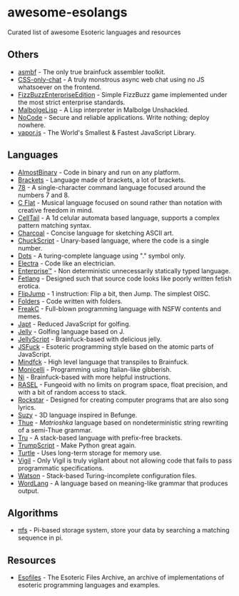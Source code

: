 # awesome-esolangs

Curated list of awesome Esoteric languages and resources

## Others

- [asmbf](https://github.com/kspalaiologos/asmbf) - The only true brainfuck assembler toolkit.
- [CSS-only-chat](https://github.com/kkuchta/css-only-chat) - A truly monstrous async web chat using no JS whatsoever on the frontend.
- [FizzBuzzEnterpriseEdition](https://github.com/EnterpriseQualityCoding/FizzBuzzEnterpriseEdition) - Simple FizzBuzz game implemented under the most strict enterprise standards.
- [MalbolgeLisp](https://github.com/kspalaiologos/malbolge-lisp) - A Lisp interpreter in Malbolge Unshackled.
- [NoCode](https://github.com/kelseyhightower/nocode) - Secure and reliable applications. Write nothing; deploy nowhere.
- [vapor.js](https://github.com/madrobby/vapor.js) - The World's Smallest & Fastest JavaScript Library.

## Languages

- [AlmostBinary](https://github.com/wsdt/AlmostBinary) - Code in binary and run on any platform.
- [Brackets](https://github.com/kvbc/brackets) - Language made of brackets, a lot of brackets.
- [78](https://github.com/oatmealine/78) - A single-character command language focused around the numbers 7 and 8.
- [C Flat](https://github.com/NicksterSand/Cflat) - Musical language focused on sound rather than notation with creative freedom in mind.
- [CellTail](https://github.com/mousetail/celltail) - A 1d celular automata based language, supports a complex pattern matching syntax.
- [Charcoal](https://github.com/somebody1234/Charcoal) - Concise language for sketching ASCII art.
- [ChuckScript](https://github.com/angrykoala/chuckscript) - Unary-based language, where the code is a single number.
- [Dots](https://github.com/josconno/dots) - A turing-complete language using "." symbol only.
- [Electra](https://github.com/DolphyWind/Electra-Lang) - Code like an electrician.
- [Enterprise™](https://github.com/joaomilho/Enterprise) - Non deterministic unnecessarily statically typed language.
- [Fetlang](https://github.com/Property404/fetlang) - Designed such that source code looks like poorly written fetish erotica.
- [FlipJump](https://github.com/tomhea/flip-jump) - 1 instruction: Flip a bit, then Jump. The simplest OISC.
- [Folders](https://github.com/rottytooth/Folders) - Code written with folders.
- [FreakC](https://github.com/FreakC-Foundation/FreakC) - Full-blown programming language with NSFW contents and memes.
- [Japt](https://github.com/ETHproductions/japt) - Reduced JavaScript for golfing.
- [Jelly](https://github.com/DennisMitchell/jellylanguage) - Golfing language based on J.
- [JellyScript](https://github.com/nguyenphuminh/Jellyscript) - Brainfuck-based with delicious jelly.
- [JSFuck](https://github.com/aemkei/jsfuck) - Esoteric programming style based on the atomic parts of JavaScript.
- [Mindfck](https://github.com/angrykoala/mindfck) - High level language that transpiles to Brainfuck.
- [Monicelli](https://github.com/esseks/monicelli) - Programming using Italian-like gibberish.
- [Ni](https://github.com/DeybisMelendez/ni) - Brainfuck-based with more helpful instructions.
- [RASEL](https://github.com/Nakilon/rasel) - Fungeoid with no limits on program space, float precision, and with a bit of random access to stack.
- [Rockstar](https://github.com/dylanbeattie/rockstar) - Designed for creating computer programs that are also song lyrics.
- [Suzy](https://github.com/gvx/suzy) - 3D language inspired in Befunge.
- [Thue](https://github.com/jcolag/Thue) - *Matrioshka* language based on nondeterministic string rewriting of a semi-Thue grammar.
- [Tru](https://github.com/sungwoncho/tru) - A stack-based language with prefix-free brackets.
- [TrumpScript](https://github.com/samshadwell/TrumpScript) - Make Python great again.
- [Turtle](https://github.com/TypeMonkey/Turtle) - Uses long-term storage for memory use.
- [Vigil](https://github.com/munificent/vigil) - Only Vigil is truly vigilant about not allowing code that fails to pass programmatic specifications.
- [Watson](https://github.com/genkami/watson) - Stack-based Turing-incomplete configuration files.
- [WordLang](https://github.com/WilliamRagstad/WordLang) - A language based on meaning-like grammar that produces output.

## Algorithms

- [πfs](https://github.com/philipl/pifs) - Pi-based storage system, store your data by searching a matching sequence in pi.

## Resources

- [Esofiles](https://github.com/graue/esofiles) - The Esoteric Files Archive, an archive of implementations of esoteric programming languages and examples.
